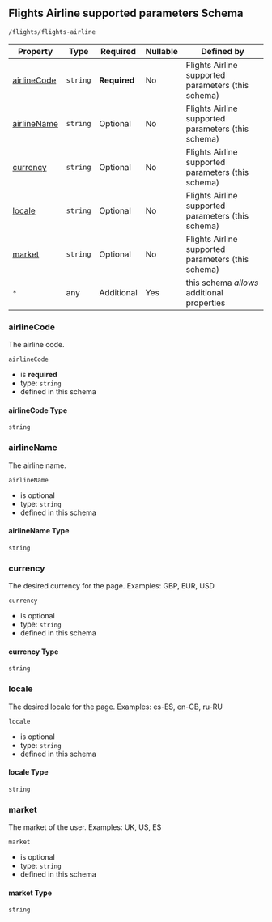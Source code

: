 ## Flights Airline supported parameters Schema

```
/flights/flights-airline
```

| Property                    | Type     | Required     | Nullable | Defined by                                         |
| --------------------------- | -------- | ------------ | -------- | -------------------------------------------------- |
| [airlineCode](#airlinecode) | `string` | **Required** | No       | Flights Airline supported parameters (this schema) |
| [airlineName](#airlinename) | `string` | Optional     | No       | Flights Airline supported parameters (this schema) |
| [currency](#currency)       | `string` | Optional     | No       | Flights Airline supported parameters (this schema) |
| [locale](#locale)           | `string` | Optional     | No       | Flights Airline supported parameters (this schema) |
| [market](#market)           | `string` | Optional     | No       | Flights Airline supported parameters (this schema) |
| `*`                         | any      | Additional   | Yes      | this schema _allows_ additional properties         |

### airlineCode

The airline code.

`airlineCode`

- is **required**
- type: `string`
- defined in this schema

#### airlineCode Type

`string`

### airlineName

The airline name.

`airlineName`

- is optional
- type: `string`
- defined in this schema

#### airlineName Type

`string`

### currency

The desired currency for the page. Examples: GBP, EUR, USD

`currency`

- is optional
- type: `string`
- defined in this schema

#### currency Type

`string`

### locale

The desired locale for the page. Examples: es-ES, en-GB, ru-RU

`locale`

- is optional
- type: `string`
- defined in this schema

#### locale Type

`string`

### market

The market of the user. Examples: UK, US, ES

`market`

- is optional
- type: `string`
- defined in this schema

#### market Type

`string`
